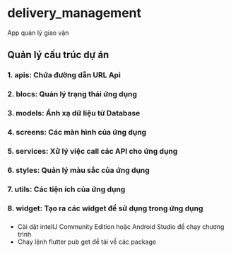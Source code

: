 # delivery_management
App quản lý giao vận

## Quản lý cấu trúc dự án

### 1. apis: Chứa đường dẫn URL Api

### 2. blocs: Quản lý trạng thái ứng dụng

### 3. models: Ánh xạ dữ liệu từ Database

### 4. screens: Các màn hình của ứng dụng

### 5. services: Xử lý việc call các API cho ứng dụng

### 6. styles: Quản lý màu sắc của ứng dụng

### 7. utils: Các tiện ích của ứng dụng

### 8. widget: Tạo ra các widget để sử dụng trong ứng dụng
#####
- Cài dặt intelIJ Community Edition hoặc Android Studio để chạy chương trình
- Chạy lệnh flutter pub get để tải về các package
